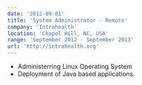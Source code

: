 ```yaml
---
date: '2012-09-01'
title: 'System Administrator - Remote'
company: 'Intrahealth'
location: 'Chapel Hill, NC, USA'
range: 'September 2012 - September 2013'
url: 'http://intrahealth.org'
---
```


- Administerring Linux Operating System
- Deployment of Java based applications.
